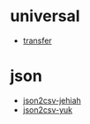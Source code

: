 # universal
* [transfer](https://github.com/rinetd/transfer)

# json
* [json2csv-jehiah](https://github.com/jehiah/json2csv)
* [json2csv-yuk](https://github.com/yukithm/json2csv)
